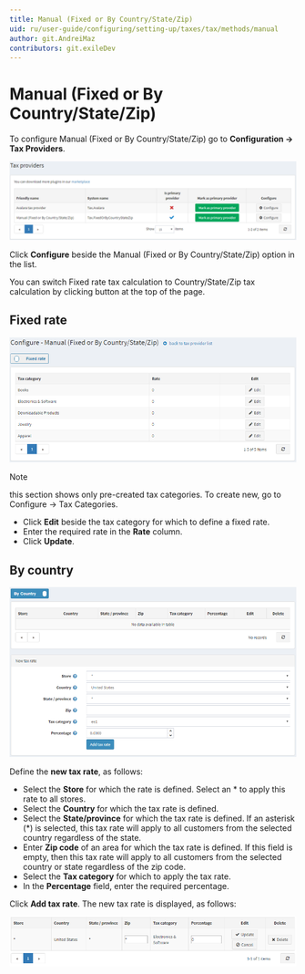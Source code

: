 ```yaml
---
title: Manual (Fixed or By Country/State/Zip)
uid: ru/user-guide/configuring/setting-up/taxes/tax/methods/manual
author: git.AndreiMaz
contributors: git.exileDev
---
```


# Manual (Fixed or By Country/State/Zip)

To configure Manual (Fixed or By Country/State/Zip) go to **Configuration → Tax Providers**.

![Tax providers](_static/manual/tax-providers.png)

Click **Configure** beside the Manual (Fixed or By Country/State/Zip) option in the list.

You can switch Fixed rate tax calculation to Country/State/Zip tax calculation by clicking button at the top of the page.

## Fixed rate

![Fixed rate](_static/manual/tax-fixed-rate.png)

> [!NOTE]
> 
> this section shows only pre-created tax categories. To create new, go to Configure → Tax Categories.
> 
> * Click **Edit** beside the tax category for which to define a fixed rate.
> * Enter the required rate in the **Rate** column.
> * Click **Update**.

## By country

![By country](_static/manual/tax-by-country.png)

Define the **new tax rate**, as follows:

* Select the **Store** for which the rate is defined. Select an * to apply this rate to all stores.
* Select the **Country** for which the tax rate is defined.
* Select the **State/province** for which the tax rate is defined. If an asterisk (*) is selected, this tax rate will apply to all customers from the selected country regardless of the state.
* Enter **Zip code** of an area for which the tax rate is defined. If this field is empty, then this tax rate will apply to all customers from the selected country or state regardless of the zip code.
* Select the **Tax category** for which to apply the tax rate.
* In the **Percentage** field, enter the required percentage.

Click **Add tax rate**. The new tax rate is displayed, as follows:

![Add tax rate](_static/manual/add-tax-rate.png)

